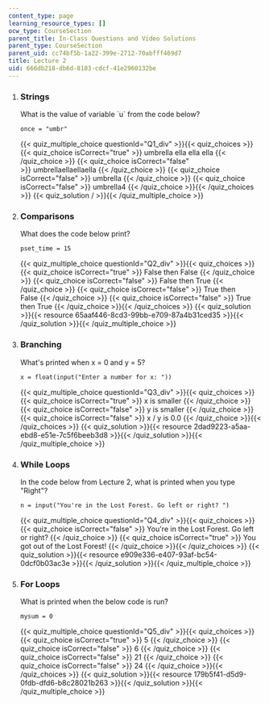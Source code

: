 ```yaml
---
content_type: page
learning_resource_types: []
ocw_type: CourseSection
parent_title: In-Class Questions and Video Solutions
parent_type: CourseSection
parent_uid: cc74bf5b-1a22-399e-2712-70abfff469d7
title: Lecture 2
uid: 666db218-db6d-8103-cdcf-41e2960132be
---
```


1.  ### Strings
    
      
    
    What is the value of variable &grave;u&grave; from the code below?
    
    ```
    once = "umbr"
    ```
    
    {{< quiz_multiple_choice questionId="Q1_div" >}}{{< quiz_choices >}}{{< quiz_choice isCorrect="true" >}}&nbsp;umbrella ella ella ella&nbsp;{{< /quiz_choice >}}
    {{< quiz_choice isCorrect="false" >}}&nbsp;umbrellaellaellaella&nbsp;{{< /quiz_choice >}}
    {{< quiz_choice isCorrect="false" >}}&nbsp;umbrella&nbsp;{{< /quiz_choice >}}
    {{< quiz_choice isCorrect="false" >}}&nbsp;umbrella4&nbsp;{{< /quiz_choice >}}{{< /quiz_choices >}}
    {{< quiz_solution / >}}{{< /quiz_multiple_choice >}}
  
3.  ### Comparisons
    
      
    
    What does the code below print?
    
    ```
    pset_time = 15
    ```
    
    {{< quiz_multiple_choice questionId="Q2_div" >}}{{< quiz_choices >}}{{< quiz_choice isCorrect="true" >}}&nbsp;False then False&nbsp;{{< /quiz_choice >}}
    {{< quiz_choice isCorrect="false" >}}&nbsp;False then True&nbsp;{{< /quiz_choice >}}
    {{< quiz_choice isCorrect="false" >}}&nbsp;True then False&nbsp;{{< /quiz_choice >}}
    {{< quiz_choice isCorrect="false" >}}&nbsp;True then True&nbsp;{{< /quiz_choice >}}{{< /quiz_choices >}}
    {{< quiz_solution >}}{{< resource 65aaf446-8cd3-99bb-e709-87a4b31ced35 >}}{{< /quiz_solution >}}{{< /quiz_multiple_choice >}}
  
5.  ### Branching
    
      
    
    What's printed when x = 0 and y = 5?
    
    ```
    x = float(input("Enter a number for x: "))
    ```
    
    {{< quiz_multiple_choice questionId="Q3_div" >}}{{< quiz_choices >}}{{< quiz_choice isCorrect="true" >}}&nbsp;x is smaller&nbsp;{{< /quiz_choice >}}
    {{< quiz_choice isCorrect="false" >}}&nbsp;y is smaller&nbsp;{{< /quiz_choice >}}
    {{< quiz_choice isCorrect="false" >}}&nbsp;x / y is 0.0&nbsp;{{< /quiz_choice >}}{{< /quiz_choices >}}
    {{< quiz_solution >}}{{< resource 2dad9223-a5aa-ebd8-e51e-7c5f6beeb3d8 >}}{{< /quiz_solution >}}{{< /quiz_multiple_choice >}}
  
7.  ### While Loops
    
      
    
    In the code below from Lecture 2, what is printed when you type "Right"?
    
    ```
    n = input("You're in the Lost Forest. Go left or right? ")
    ```
    
    {{< quiz_multiple_choice questionId="Q4_div" >}}{{< quiz_choices >}}{{< quiz_choice isCorrect="false" >}}&nbsp;You're in the Lost Forest. Go left or right?&nbsp;{{< /quiz_choice >}}
    {{< quiz_choice isCorrect="true" >}}&nbsp;You got out of the Lost Forest!&nbsp;{{< /quiz_choice >}}{{< /quiz_choices >}}
    {{< quiz_solution >}}{{< resource e909e336-e407-93af-bc54-0dcf0b03ac3e >}}{{< /quiz_solution >}}{{< /quiz_multiple_choice >}}
  
9.  ### For Loops
    
      
    
    What is printed when the below code is run?
    
    ```
    mysum = 0
    ```
    
    {{< quiz_multiple_choice questionId="Q5_div" >}}{{< quiz_choices >}}{{< quiz_choice isCorrect="true" >}}&nbsp;5&nbsp;{{< /quiz_choice >}}
    {{< quiz_choice isCorrect="false" >}}&nbsp;6&nbsp;{{< /quiz_choice >}}
    {{< quiz_choice isCorrect="false" >}}&nbsp;21&nbsp;{{< /quiz_choice >}}
    {{< quiz_choice isCorrect="false" >}}&nbsp;24&nbsp;{{< /quiz_choice >}}{{< /quiz_choices >}}
    {{< quiz_solution >}}{{< resource 179b5f41-d5d9-0fdb-dfd6-b8c28021b263 >}}{{< /quiz_solution >}}{{< /quiz_multiple_choice >}}
